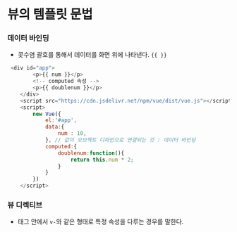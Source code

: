 # 뷰의 템플릿 문법
### 데이터 바인딩
- 콧수염 괄호를 통해서 데이터를 화면 위에 나타낸다. `{{ }}`
```vue.js
 <div id="app">
        <p>{{ num }}</p>
        <!-- computed 속성 -->
        <p>{{ doublenum }}</p>  
    </div>
    <script src="https://cdn.jsdelivr.net/npm/vue/dist/vue.js"></script>
    <script>
        new Vue({
            el:'#app',
            data:{
                num : 10,
            }, // 값이 오브젝트 디파인으로 연결되는 것 : 데이터 바인딩
            computed:{
                doublenum:function(){
                    return this.num * 2;
                }
            }
        })
    </script>
```
### 뷰 디렉티브
-  태그 안에서 `v-`와 같은 형태로 특정 속성을 다루는 경우를 말한다.